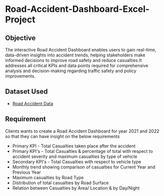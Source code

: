 # Road-Accident-Dashboard-Excel-Project
## Objective
The interactive Road Accident Dashboard enables users to gain real-time, data-driven insights into accident trends, helping stakeholders make informed decisions to improve road safety and reduce casualties.It addresses all critical KPIs and data points required for comprehensive analysis and decision-making regarding traffic safety and policy improvements.

## Dataset Used
- <a href="https://github.com/ManasaraniB/Road-Accident-Dashboard-Excel-Project/blob/main/Road%20Accident%20Data.rar"> Road Accident Data</a>

## Requirement
Clients wants to create a Road Accident Dashboard for year 2021 and 2022 so that they can
have insight on the below requirements

- Primary KPI - Total Casualties taken place after the accident
- Primary KPI's - Total Casualties & percentage of total with respect to accident severity and maximum casualties by type of vehicle
- Secondary KPI's - Total Casualties with respect to vehicle type
- Monthly trend showing comparison of casualties for Current Year and Previous Year
- Maximum casualties by Road Type
- Distribution of total casualties by Road Surface
- Relation between Casualties by Area/ Location & by Day/Night


